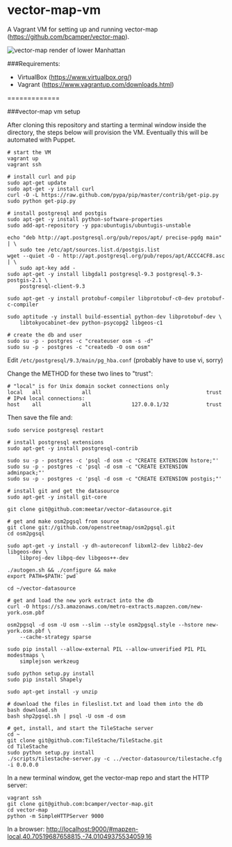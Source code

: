 vector-map-vm
=============

A Vagrant VM for setting up and running vector-map (https://github.com/bcamper/vector-map).

![vector-map render of lower Manhattan](https://pbs.twimg.com/media/BpuBdL_CEAAhpWw.png:large)

###Requirements:

- VirtualBox (https://www.virtualbox.org/)
- Vagrant (https://www.vagrantup.com/downloads.html)

=============

###vector-map vm setup

After cloning this repository and starting a terminal window inside the directory, the steps below will provision the VM. Eventually this will be automated with Puppet.

    # start the VM
    vagrant up
    vagrant ssh

    # install curl and pip
    sudo apt-get update
    sudo apt-get -y install curl
    curl -O -L https://raw.github.com/pypa/pip/master/contrib/get-pip.py
    sudo python get-pip.py

    # install postgresql and postgis
    sudo apt-get -y install python-software-properties
    sudo add-apt-repository -y ppa:ubuntugis/ubuntugis-unstable

    echo "deb http://apt.postgresql.org/pub/repos/apt/ precise-pgdg main" | \
        sudo tee /etc/apt/sources.list.d/postgis.list
    wget --quiet -O - http://apt.postgresql.org/pub/repos/apt/ACCC4CF8.asc | \
        sudo apt-key add -
    sudo apt-get -y install libgdal1 postgresql-9.3 postgresql-9.3-postgis-2.1 \
        postgresql-client-9.3

    sudo apt-get -y install protobuf-compiler libprotobuf-c0-dev protobuf-c-compiler

    sudo aptitude -y install build-essential python-dev libprotobuf-dev \
        libtokyocabinet-dev python-psycopg2 libgeos-c1

    # create the db and user
    sudo su -p - postgres -c "createuser osm -s -d"
    sudo su -p - postgres -c "createdb -O osm osm"

Edit `/etc/postgresql/9.3/main/pg_hba.conf` (probably have to use vi, sorry)

Change the METHOD for these two lines to "trust":

    # "local" is for Unix domain socket connections only
    local   all             all                                     trust
    # IPv4 local connections:
    host    all             all             127.0.0.1/32            trust

Then save the file and:

    sudo service postgresql restart

    # install postgresql extensions
    sudo apt-get -y install postgresql-contrib

    sudo su -p - postgres -c 'psql -d osm -c "CREATE EXTENSION hstore;"'
    sudo su -p - postgres -c 'psql -d osm -c "CREATE EXTENSION adminpack;"'
    sudo su -p - postgres -c 'psql -d osm -c "CREATE EXTENSION postgis;"'

    # install git and get the datasource
    sudo apt-get -y install git-core

    git clone git@github.com:meetar/vector-datasource.git

    # get and make osm2pgsql from source
    git clone git://github.com/openstreetmap/osm2pgsql.git
    cd osm2pgsql

    sudo apt-get -y install -y dh-autoreconf libxml2-dev libbz2-dev libgeos-dev \
        libproj-dev libpq-dev libgeos++-dev

    ./autogen.sh && ./configure && make
    export PATH=$PATH:`pwd`

    cd ~/vector-datasource

    # get and load the new york extract into the db
    curl -O https://s3.amazonaws.com/metro-extracts.mapzen.com/new-york.osm.pbf

    osm2pgsql -d osm -U osm --slim --style osm2pgsql.style --hstore new-york.osm.pbf \
        --cache-strategy sparse

    sudo pip install --allow-external PIL --allow-unverified PIL PIL modestmaps \
        simplejson werkzeug

    sudo python setup.py install
    sudo pip install Shapely

    sudo apt-get install -y unzip

    # download the files in fileslist.txt and load them into the db
    bash download.sh
    bash shp2pgsql.sh | psql -U osm -d osm

    # get, install, and start the TileStache server
    cd ~
    git clone git@github.com:TileStache/TileStache.git
    cd TileStache
    sudo python setup.py install
    ./scripts/tilestache-server.py -c ../vector-datasource/tilestache.cfg -i 0.0.0.0

In a new terminal window, get the vector-map repo and start the HTTP server:

    vagrant ssh
    git clone git@github.com:bcamper/vector-map.git
    cd vector-map
    python -m SimpleHTTPServer 9000

In a browser: <http://localhost:9000/#mapzen-local,40.70519687658815,-74.01049375534059,16>
